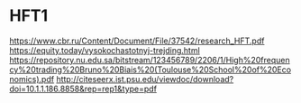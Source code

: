 # HFT1

https://www.cbr.ru/Content/Document/File/37542/research_HFT.pdf
https://equity.today/vysokochastotnyj-trejding.html
https://repository.nu.edu.sa/bitstream/123456789/2206/1/High%20frequency%20trading%20Bruno%20Biais%20(Toulouse%20School%20of%20Economics).pdf
http://citeseerx.ist.psu.edu/viewdoc/download?doi=10.1.1.186.8858&rep=rep1&type=pdf
